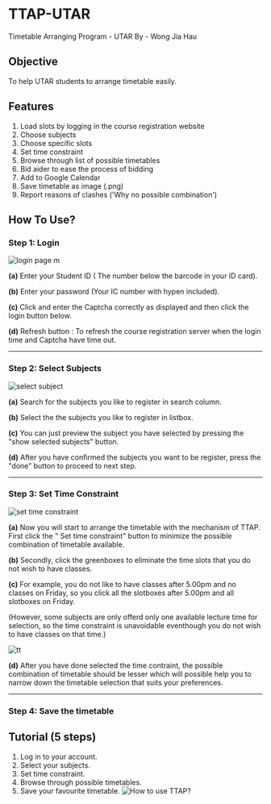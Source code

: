 # TTAP-UTAR
Timetable Arranging Program - UTAR 
By - Wong Jia Hau

## Objective
To help UTAR students to arrange timetable easily.

## Features
1. Load slots by logging in the course registration website
2. Choose subjects
3. Choose specific slots 
4. Set time constraint
5. Browse through list of possible timetables
6. Bid aider to ease the process of bidding 
7. Add to Google Calendar
8. Save timetable as image (.png)
9. Report reasons of clashes ('Why no possible combination')

## How To Use?
### Step 1: Login 

![login page m](https://user-images.githubusercontent.com/29939372/29081570-81a2fe0a-7c95-11e7-8868-3733230d04b9.png)

**(a)** Enter your Student ID ( The number below the barcode in your ID card).

**(b)** Enter your password (Your IC number with hypen included).

**(c)** Click and enter the Captcha correctly as displayed and then click the login button below.

**(d)** Refresh button : To refresh the course registration server when the login time and Captcha have time out.

_____________________________________________________________________________________________

### Step 2: Select Subjects

![select subject](https://user-images.githubusercontent.com/29939372/29110855-b21e3c54-7d1a-11e7-8302-2a9bf9d2b470.png)

**(a)** Search for the subjects you like to register in search column.

**(b)** Select the the subjects you like to register in listbox. 

**(c)** You can just preview the subject you have selected by pressing the "show selected subjects" button.

**(d)** After you have confirmed the subjects you want to be register, press the "done" button to proceed to next step.

_____________________________________________________________________________________________

### Step 3: Set Time Constraint

![set time constraint](https://user-images.githubusercontent.com/29939372/29140565-7ae628ce-7d7d-11e7-8af0-930f9dbd17ba.png)

**(a)** Now you will start to arrange the timetable with the mechanism of TTAP. First click the " Set time constraint" button to minimize the possible combination of timetable available.

**(b)** Secondly, click the greenboxes to eliminate the time slots that you do not wish to have classes. 

**(c)** For example, you do not like to have classes after 5.00pm and no classes on Friday, so you click all the slotboxes after 5.00pm and all slotboxes on Friday.

(However, some subjects are only offerd only one available lecture time for selection, so the time constraint is unavoidable eventhough you do not wish to have classes on that time.)

![tt](https://user-images.githubusercontent.com/29939372/29176259-e9735fd2-7e1d-11e7-8193-2e1f2495bab5.gif)

**(d)** After you have done selected the time contraint, the possible combination of timetable should be lesser which will possible help you to narrow down the timetable selection that suits your preferences.
______________________________________________________________________________________________

### Step 4: Save the timetable


## Tutorial (5 steps)
1. Log in to your account. 
2. Select your subjects.
3. Set time constraint.
4. Browse through possible timetables.
5. Save your favourite timetable.
![How to use TTAP?](https://github.com/wongjiahau/TTAP-UTAR/blob/master/TTAP_Tutorial_v2.gif)

